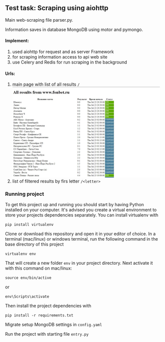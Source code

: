 ## Test task: Scraping using aiohttp
Main web-scraping file parser.py.

Information saves in database MongoDB using motor and pymongo.

#### Implement:
  1. used aiohttp for request and as server Framework
  2. for scraping information access to api web site
  4. use Celery and Redis for run scraping in the background
  
  
#### Urls:
1. main page with list of all results  ```/```
![](app_scraping/resul.jpg)
2. list of filtered results by firs letter ```/<letter>```


### Running project

To get this project up and running you should start by having Python installed on your computer. It's advised you create a virtual environment to store your projects dependencies separately. You can install virtualenv with

```
pip install virtualenv
```

Clone or download this repository and open it in your editor of choice. In a terminal (mac/linux) or windows terminal, run the following command in the base directory of this project

```
virtualenv env
```

That will create a new folder `env` in your project directory. Next activate it with this command on mac/linux:

```
source env/bin/active
```
 or 
 ```
 env\Scripts\activate
```

Then install the project dependencies with

```
pip install -r requirements.txt
```

Migrate setup MongoDB settings in ```config.yaml```


Run the project with starting file ```entry.py```

